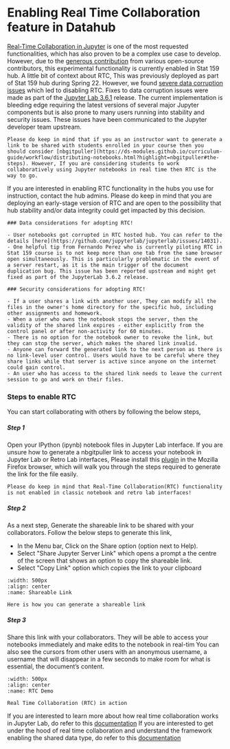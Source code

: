 # Enabling Real Time Collaboration feature in Datahub

[Real-Time Collaboration in Jupyter](https://github.com/jupyterlab/rtc) is one of the most requested functionalities, which has also proven to be a complex use case to develop. However, due to the [generous contribution](https://github.com/jupyterlab/rtc/graphs/contributors) from various open-source contributors, this experimental functionality is currently enabled in Stat 159 hub.  A little bit of context about RTC, This was previously deployed as part of Stat 159 hub during Spring 22. However, we found [severe data corruption issues](https://github.com/berkeley-dsep-infra/datahub/pull/3287) which led to disabling RTC. Fixes to data corruption issues were made as part of the [Jupyter Lab 3.6.1](https://github.com/jupyterlab/jupyterlab/releases/tag/v3.6.1) release. The current implementation is bleeding edge requiring the latest versions of several major Jupyter components but is also prone to many users running into stability and security issues. These issues have been communicated to the Jupyter developer team upstream.

```{note}
Please do keep in mind that if you as an instructor want to generate a link to be shared with students enrolled in your course then you should consider [nbgitpuller](https://ds-modules.github.io/curriculum-guide/workflow/distributing-notebooks.html?highlight=nbgitpuller#the-steps). However, If you are considering students to work collaboratively using Jupyter notebooks in real time then RTC is the way to go.
```


If you are interested in enabling RTC functionality in the hubs you use for instruction, contact the hub admins. Please do keep in mind that you are deploying an early-stage version of RTC and are open to the possibility that hub stability and/or data integrity could get impacted by this decision.

```{note}
### Data considerations for adopting RTC!

- User notebooks got corrupted in RTC hosted hub. You can refer to the details [here](https://github.com/jupyterlab/jupyterlab/issues/14031). 
- One helpful tip from Fernando Perez who is currently piloting RTC in Stat 159 course is to not keep more than one tab from the same browser open simultaneously. This is particularly problematic in the event of a server restart, as it is the main trigger of the document duplication bug. This issue has been reported upstream and might get fixed as part of the JupyterLab 3.6.2 release.

### Security considerations for adopting RTC!

- If a user shares a link with another user, They can modify all the files in the owner's home directory for the specific hub, including other assignments and homework.
- When a user who owns the notebook stops the server, then the validity of the shared link expires - either explicitly from the control panel or after non-activity for 60 minutes.
- There is no option for the notebook owner to revoke the link, but they can stop the server, which makes the shared link invalid.
- Anyone can forward the generated link to the next person as there is no link-level user control. Users would have to be careful where they share links while that server is active since anyone on the internet could gain control.
- An user who has access to the shared link needs to leave the current session to go and work on their files.
```

### Steps to enable RTC
You can start collaborating with others by following the below steps,

##### Step 1

Open your IPython (ipynb) notebook files in Jupyter Lab interface. If you are unsure how to generate a nbgitpuller link to access your notebook in Jupyter Lab or Retro Lab interfaces, Please install this [plugin](https://addons.mozilla.org/en-US/firefox/addon/nbgitpuller-link-generator/?utm_source=addons.mozilla.org&utm_medium=referral&utm_content=search) in the Mozilla Firefox browser, which will walk you through the steps required to generate the link for the file easily.

```{note}
Please do keep in mind that Real-Time Collaboration(RTC) functionality is not enabled in classic notebook and retro lab interfaces!
```

##### Step 2
As a next step, Generate the shareable link to be shared with your collaborators. Follow the below steps to generate this link,
- In the Menu bar, Click on the Share option (option next to Help). 
- Select "Share Jupyter Server Link" which opens a prompt a the centre of the screen that shows an option to copy the shareable link. 
- Select "Copy Link" option which copies the link to your clipboard

```{figure} ../images/Share_link.gif
:width: 500px
:align: center
:name: Shareable Link

Here is how you can generate a shareable link
```

##### Step 3
Share this link with your collaborators. They will be able to access your notebooks immediately and make edits to the notebook in real-tim
You can also see the cursors from other users with an anonymous username, a username that will disappear in a few seconds to make room for what is essential, the document’s content.

```{figure} ../images/RTC_demo.gif
:width: 500px
:align: center
:name: RTC Demo

Real Time Collaboration (RTC) in action
```

If you are interested to learn more about how real time collaboration works in Jupyter Lab, do refer to this [documentation](https://jupyterlab.readthedocs.io/en/stable/user/rtc.html)
If you are interested to get under the hood of real time collaboration and understand the framework enabling the shared data type, do refer to this [documentation](https://github.com/yjs/yjs)